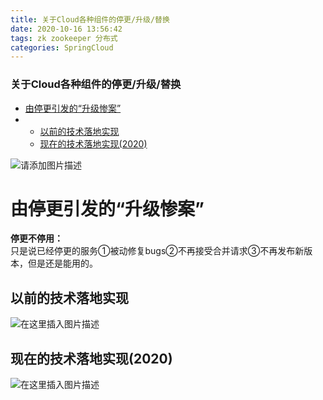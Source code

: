 ```yaml
---
title: 关于Cloud各种组件的停更/升级/替换
date: 2020-10-16 13:56:42
tags: zk zookeeper 分布式
categories: SpringCloud
---
```


<!--more-->

### 关于Cloud各种组件的停更/升级/替换

- [由停更引发的“升级惨案”](#_6)
- - [以前的技术落地实现](#_11)
  - [现在的技术落地实现\(2020\)](#2020_13)

![请添加图片描述](https://img-blog.csdnimg.cn/9b0a0f998d1e41bc90745fa02ee19955.png?x-oss-process=image/watermark,type_ZHJvaWRzYW5zZmFsbGJhY2s,shadow_50,text_Q1NETiBAZkZlZS1vcHM=,size_20,color_FFFFFF,t_70,g_se,x_16)

# 由停更引发的“升级惨案”

**停更不停用：**  
只是说已经停更的服务①被动修复bugs②不再接受合并请求③不再发布新版本，但是还是能用的。

## 以前的技术落地实现

![在这里插入图片描述](https://img-blog.csdnimg.cn/2020101613552766.png?x-oss-process=image/watermark,type_ZmFuZ3poZW5naGVpdGk,shadow_10,text_aHR0cHM6Ly9ibG9nLmNzZG4ubmV0L3FxXzIxMDQwNTU5,size_16,color_FFFFFF,t_70#pic_center)

## 现在的技术落地实现\(2020\)

![在这里插入图片描述](https://img-blog.csdnimg.cn/20201016135544966.png?x-oss-process=image/watermark,type_ZmFuZ3poZW5naGVpdGk,shadow_10,text_aHR0cHM6Ly9ibG9nLmNzZG4ubmV0L3FxXzIxMDQwNTU5,size_16,color_FFFFFF,t_70#pic_center)
